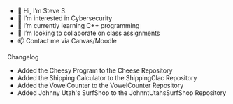 - 👋 Hi, I’m Steve S.
- 👀 I’m interested in Cybersecurity
- 🌱 I’m currently learning C++ programming
- 💞️ I’m looking to collaborate on class assignments
- 📫 Contact me via Canvas/Moodle



Changelog
- Added the Cheesy Program to the Cheese Repository
- Added the Shipping Calculator to the ShippingClac Repository
- Added the VowelCounter to the VowelCounter Repository
- Added Johnny Utah's SurfShop to the JohnntUtahsSurfShop Repository 

<!---
lgdsteve/lgdsteve is a ✨ special ✨ repository because its `README.md` (this file) appears on your GitHub profile.
You can click the Preview link to take a look at your changes.
--->
